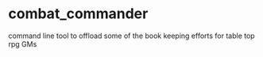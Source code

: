# combat_commander
command line tool to offload some of the book keeping efforts for table top rpg GMs

